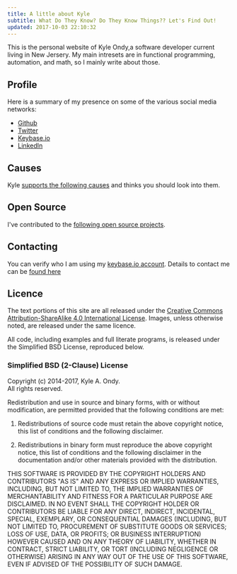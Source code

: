 ```yaml
---
title: A little about Kyle
subtitle: What Do They Know? Do They Know Things?? Let's Find Out!
updated: 2017-10-03 22:10:32
---
```


This is the personal website of Kyle Ondy,a software developer current living in New Jersery.
My main intresets are in functional programming, automation,  and math, so I mainly write about those.

Profile
-------

Here is a summary of my presence on some of the various social media networks:

* [Github](https://github.com/kyleondy)
* [Twitter](https://twitter.com/kyleondy)
* [Keybase.io](https://keybase.io/kyleondy)
* [LinkedIn](https://www.linkedin.com/in/kyleondy)

Causes
------

Kyle [supports the following causes](/support) and thinks you should look into them.

Open Source
----------

I've contributed to the [following open source projects](/opensource).

Contacting
----------

You can verify who I am using my [keybase.io account](https://keybase.io/kyleondy).
Details to contact me can be [found here](/contact)

Licence
-------

The text portions of this site are all released under the
<a rel="license" href="http://creativecommons.org/licenses/by-sa/4.0/">Creative Commons Attribution-ShareAlike 4.0 International License</a>.
Images, unless otherwise noted, are released under the same licence.

All code, including examples and full literate programs, is released under the
Simplified BSD License, reproduced below.

### Simplified BSD (2-Clause) License

Copyright (c) 2014-2017, Kyle A. Ondy.<br />
All rights reserved.

Redistribution and use in source and binary forms, with or without modification, are permitted provided that the following conditions are met:

1. Redistributions of source code must retain the above copyright notice, this list of conditions and the following disclaimer.

2. Redistributions in binary form must reproduce the above copyright notice, this list of conditions and the following disclaimer in the documentation and/or other materials provided with the distribution.

THIS SOFTWARE IS PROVIDED BY THE COPYRIGHT HOLDERS AND CONTRIBUTORS "AS IS" AND ANY EXPRESS OR IMPLIED WARRANTIES, INCLUDING, BUT NOT LIMITED TO, THE IMPLIED WARRANTIES OF MERCHANTABILITY AND FITNESS FOR A PARTICULAR PURPOSE ARE DISCLAIMED. IN NO EVENT SHALL THE COPYRIGHT HOLDER OR CONTRIBUTORS BE LIABLE FOR ANY DIRECT, INDIRECT, INCIDENTAL, SPECIAL, EXEMPLARY, OR CONSEQUENTIAL DAMAGES (INCLUDING, BUT NOT LIMITED TO, PROCUREMENT OF SUBSTITUTE GOODS OR SERVICES; LOSS OF USE, DATA, OR PROFITS; OR BUSINESS INTERRUPTION) HOWEVER CAUSED AND ON ANY THEORY OF LIABILITY, WHETHER IN CONTRACT, STRICT LIABILITY, OR TORT (INCLUDING NEGLIGENCE OR OTHERWISE) ARISING IN ANY WAY OUT OF THE USE OF THIS SOFTWARE, EVEN IF ADVISED OF THE POSSIBILITY OF SUCH DAMAGE.